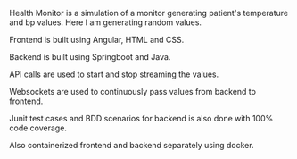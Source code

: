 Health Monitor is a simulation of a monitor generating patient's temperature and bp values. Here I am generating random values.

Frontend is built using Angular, HTML and CSS.

Backend is built using Springboot and Java.

API calls are used to start and stop streaming the values.

Websockets are used to continuously pass values from backend to frontend.

Junit test cases and BDD scenarios for backend is also done with 100% code coverage.

Also containerized frontend and backend separately using docker. 
